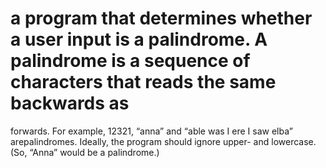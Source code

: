 # a program that determines whether a user input is a palindrome. A palindrome is a sequence of characters that reads the same backwards as
forwards. For example, 12321, “anna” and “able was I ere I saw elba” arepalindromes. Ideally, the program should ignore upper- and lowercase. (So, 
“Anna” would be a palindrome.)
